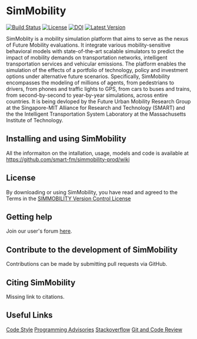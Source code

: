 # SimMobility

[![Build Status]()]()
[![License]()]()
[![DOI]()]()
[![Latest Version]()]()

SimMoblity is a mobility simulation platform that aims to serve as the nexus of Future Mobility evaluations. It integrate various mobility-sensitive behavioral models with state-of-the-art scalable simulators to predict the impact of mobility demands on transportation networks, intelligent transportation services and vehicular emissions. The platform enables the simulation of the effects of a portfolio of technology, policy and investment options under alternative future scenarios. Specifically, SimMobility encompasses the modeling of millions of agents, from pedestrians to drivers, from phones and traffic lights to GPS, from cars to buses and trains, from second-by-second to year-by-year simulations, across entire countries. It is being devloped by the Future Urban Mobility Research Group at the Singapore-MIT Alliance for Research and Technology (SMART) and the the Intelligent Transportation System Laboratory at the Massachusetts Institute of Technology.


## Installing and using SimMobility

All the informaiton on the intallation, usage, models and code is available at https://github.com/smart-fm/simmobility-prod/wiki

## License

By downloading or using SimMobility, you have read and agreed to the Terms in the <a href="https://github.com/smart-fm/simmobility-prod/blob/master/license.txt" download target="_blank">SIMMOBILITY Version Control License</a>

## Getting help

Join our user's forum <a href="http://137.132.22.82:15059/vanilla/" download target="_blank">here</a>.

## Contribute to the development of SimMobility
Contributions can be made by submitting pull requests via GitHub.

## Citing SimMobility

Missing link to citations.

## Useful Links

[Code Style](http://137.132.22.82:15012/simmob/index.php/coding_standards)
[Programming Advisories](http://137.132.22.82:15012/simmob/index.php/Programming_Advisories)
[Stackoverflow](http://stackoverflow.com/)
[Git and Code Review](https://github.com/smart-fm/simmobility-prod/wiki/Git-and-Code-Review)
